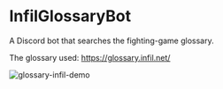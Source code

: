 # InfilGlossaryBot

A Discord bot that searches the fighting-game glossary.

The glossary used: https://glossary.infil.net/


![glossary-infil-demo](https://github.com/Sophon/InfilGlossaryBot/assets/9089332/83198992-f4fc-4ceb-8f9a-f1515a127303)
